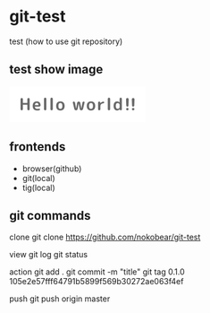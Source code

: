 # git-test
test (how to use git repository)

## test show image
![hello](./img/hello.png)

## frontends
- browser(github)
- git(local)
- tig(local)

## git commands

clone
    git clone https://github.com/nokobear/git-test

view
    git log
    git status

action
    git add .
    git commit -m "title"
    git tag 0.1.0 105e2e57fff64791b5899f569b30272ae063f4ef

push
    git push origin master

